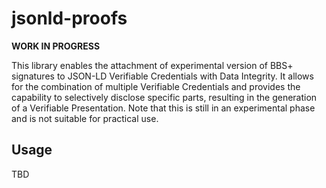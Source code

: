 # jsonld-proofs

**WORK IN PROGRESS**

This library enables the attachment of experimental version of BBS+ signatures to JSON-LD Verifiable Credentials with Data Integrity.
It allows for the combination of multiple Verifiable Credentials and provides the capability to selectively disclose specific parts, resulting in the generation of a Verifiable Presentation.
Note that this is still in an experimental phase and is not suitable for practical use.

## Usage

TBD
